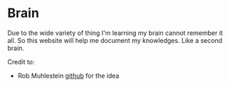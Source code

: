 # Brain

Due to the wide variety of thing I'm learning my brain cannot remember
it all.
So this website will help me document my knowledges.
Like a second brain.

Credit to:
  - Rob Muhlestein [github](https://github.com/rwxrob) for the idea
